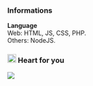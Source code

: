 ### Informations
**Language** <br>
Web: HTML, JS, CSS, PHP. <br>
Others: NodeJS.
### <a href="https://allmylinks.com/newly" target="_blank"><img src="https://github.com/newlynameds/newlynameds/blob/master/usedRM/Hi.gif?raw=true" width="20px"></a> Heart for you
<a href="https://allmylinks.com/newly" target="_blank"><img src="https://discord.c99.nl/widget/theme-2/637228770541043733.png"></a>
